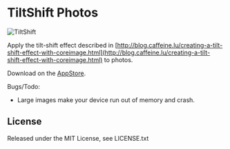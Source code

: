 # TiltShift Photos #

![TiltShift](https://raw.github.com/julienp/TiltShift/master/icon@2x.png)

Apply the tilt-shift effect described in [http://blog.caffeine.lu/creating-a-tilt-shift-effect-with-coreimage.html](http://blog.caffeine.lu/creating-a-tilt-shift-effect-with-coreimage.html) to photos.

Download on the [AppStore](http://itunes.apple.com/us/app/fish-logger/id589519399?ls=1&mt=8&partnerId=30&siteID=MjjQhWUk510).

Bugs/Todo:

 *  Large images make your device run out of memory and crash.

## License ##

Released under the MIT License, see LICENSE.txt

